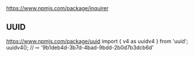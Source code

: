 ## 
https://www.npmjs.com/package/inquirer

## UUID
https://www.npmjs.com/package/uuid
    import { v4 as uuidv4 } from 'uuid';
    uuidv4(); // ⇨ '9b1deb4d-3b7d-4bad-9bdd-2b0d7b3dcb6d'